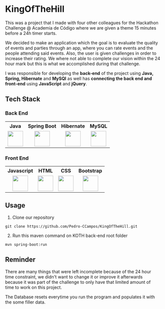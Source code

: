 # KingOfTheHill

This was a project that I made with four other colleagues for the Hackathon Challenge @ Academia de Código where we are given a theme 15 minutes before a 24h timer starts. 
<p>We decided to make an application which the goal is to evaluate the quality of events and parties through an app, where you can rate events and the people attending said events. Also, the user is given challenges in order to increase their rating. We where not able to complete our vision within the 24 hour mark but this is what we accomplished during that challenge. </p>
<p>I was responsible for developing the <b>back-end</b> of the project using <b>Java, Spring, Hibernate</b> and <b>MySQl</b> as well has <b>connecting the back end and front-end</b> using <b>JavaScript</b> and <b>jQuery</b>.</p>

## <b>Tech Stack</b>

### <p>Back End</p>

<table>
<tr>
<th>Java</th>
<th>Spring Boot</th>
<th>Hibernate</th>
<th>MySQL</th>

</tr>
<tr>
<td align="center"><img align="center" src="https://www.svgrepo.com/show/303388/java-4-logo.svg" height=50 width=50></td>
<td align="center"><img align="center" src="https://seeklogo.com/images/S/spring-logo-9A2BC78AAF-seeklogo.com.png" height=50 width=50></td>
<td align="center"><img src="https://seeklogo.com/images/H/hibernate-logo-8C95C75A24-seeklogo.com.png" height=50 width=50></td>
<td align="center"><img src="https://www.vectorlogo.zone/logos/mysql/mysql-official.svg" height=50 width=50></td>
</tr>
</table>
 
### <p>Front End</p>
<table>
<tr>
<th>Javascript</th>
<th>HTML</th>
<th>CSS</th>
<th>Bootstrap</th>
</tr>
<tr>
<td align="center"><img src="https://upload.wikimedia.org/wikipedia/commons/9/99/Unofficial_JavaScript_logo_2.svg" height=50 width=50></td>
<td align="center"><img src="https://cdn.worldvectorlogo.com/logos/html-1.svg" height=50 width=50></td>
<td align="center"><img src="https://seeklogo.com/images/C/css-3-logo-023C1A7171-seeklogo.com.png" height=50 width=50></td>
<td align="center"><img align="center" src="https://upload.wikimedia.org/wikipedia/commons/b/b2/Bootstrap_logo.svg" height=50 width=50></td>
</tr>
</table>

## Usage

1. Clone our repository
```
git clone https://github.com/Pedro-CCampos/KingOfTheHill.git
```
2. Run this maven command on KOTH back-end root folder

```
mvn spring-boot:run
```

## Reminder

There are many things that were left incomplete because of the 24 hour time constraint, we didn't want to change it or improve it afterwards because it was part of the challenge to only have that limited amount of time to work on this project.

<p>The Database resets everytime you run the program and populates it with the some filler data.</p>


